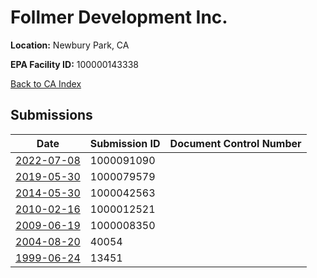 # Follmer Development Inc.

**Location:** Newbury Park, CA

**EPA Facility ID:** 100000143338

[Back to CA Index](../../index.md)

## Submissions

| Date | Submission ID | Document Control Number |
|------|--------------|-------------------------|
| [2022-07-08](submissions/1000091090.md) | 1000091090 |  |
| [2019-05-30](submissions/1000079579.md) | 1000079579 |  |
| [2014-05-30](submissions/1000042563.md) | 1000042563 |  |
| [2010-02-16](submissions/1000012521.md) | 1000012521 |  |
| [2009-06-19](submissions/1000008350.md) | 1000008350 |  |
| [2004-08-20](submissions/40054.md) | 40054 |  |
| [1999-06-24](submissions/13451.md) | 13451 |  |
